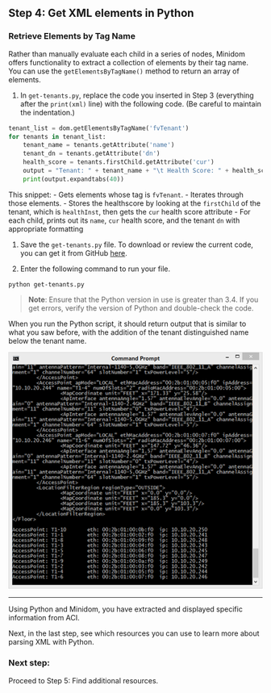 ## Step 4: Get XML elements in Python

### Retrieve Elements by Tag Name

Rather than manually evaluate each child in a series of nodes, Minidom offers functionality to extract a collection of elements by their tag name. You can use the `getElementsByTagName()` method to return an array of elements.

1. In `get-tenants.py`, replace the code you inserted in Step 3 (everything after the `print(xml)` line) with the following code. (Be careful to maintain the indentation.)

```python
tenant_list = dom.getElementsByTagName('fvTenant')
for tenants in tenant_list:
    tenant_name = tenants.getAttribute('name')
    tenant_dn = tenants.getAttribute('dn')
    health_score = tenants.firstChild.getAttribute('cur')
    output = "Tenant: " + tenant_name + "\t Health Score: " + health_score + "\n DN: " + tenant_dn
    print(output.expandtabs(40))
```

This snippet:
	-  Gets elements whose tag is `fvTenant`.
	-  Iterates through those elements.
	-  Stores the healthscore by looking at the `firstChild` of the tenant, which is `healthInst`, then gets the `cur` health score attribute
	-  For each child, prints out its `name`, `cur` health score, and the tenant `dn` with appropriate formatting

1. Save the `get-tenants.py` file. To download or review the current code, you can get it from GitHub <a href="https://github.com/CiscoDevNet/coding-skills-sample-code/blob/master/coding201-parsing-xml/get-ap-xml-4.py" target="_blank">here</a>.

2. Enter the following command to run your file.
```
python get-tenants.py
```
> **Note**: Ensure that the Python version in use is greater than 3.4.  If you get errors, verify the version of Python and double-check the code.

When you run the Python script, it should return output that is similar to what you saw before, with the addition of the tenant distinguished name below the tenant name.

![](assets/images/xml-output-parse-002.png)

----------

Using Python and Minidom, you have extracted and displayed specific information from ACI.

Next, in the last step, see which resources you can use to learn more about parsing XML with Python.

### Next step:

Proceed to Step 5: Find additional resources.

